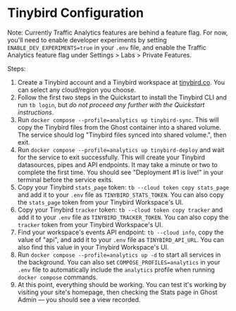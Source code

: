 # Tinybird Configuration

Note: Currently Traffic Analytics features are behind a feature flag. For now, you'll need to enable developer experiments by setting `ENABLE_DEV_EXPERIMENTS=true` in your `.env` file, and enable the Traffic Analytics feature flag under Settings > Labs > Private Features.

Steps:
1. Create a Tinybird account and a Tinybird workspace at [tinybird.co](https://auth.tinybird.co/login). You can select any cloud/region you choose.
2. Follow the first two steps in the Quickstart to install the Tinybird CLI and run `tb login`, but _do not proceed any further with the Quickstart instructions_.
3. Run `docker compose --profile=analytics up tinybird-sync`. This will copy the Tinybird files from the Ghost container into a shared volume. The service should log "Tinybird files synced into shared volume.", then exit.
4. Run `docker compose --profile=analytics up tinybird-deploy` and wait for the service to exit successfully. This will create your Tinybird datasources, pipes and API endpoints. It may take a minute or two to complete the first time. You should see "Deployment #1 is live!" in your terminal before the service exits.
5. Copy your Tinybird `stats_page` token: `tb --cloud token copy stats_page` and add it to your `.env` file as `TINYBIRD_STATS_TOKEN`. You can also copy the `stats_page` token from your Tinybird Workspace's UI.
6. Copy your Tinybird `tracker` token: `tb --cloud token copy tracker` and add it to your `.env` file as `TINYBIRD_TRACKER_TOKEN`. You can also copy the `tracker` token from your Tinybird Workspace's UI.
7. Find your workspace's events API endpoint: `tb --cloud info`, copy the value of "api", and add it to your `.env` file as `TINYBIRD_API_URL`. You can also find this value in your Tinybird Workspace's UI. 
8. Run `docker compose --profile=analytics up -d` to start all services in the background. You can also set `COMPOSE_PROFILES=analytics` in your `.env` file to automatically include the `analytics` profile when running `docker compose` commands.
9. At this point, everything should be working. You can test it's working by visiting your site's homepage, then checking the Stats page in Ghost Admin — you should see a view recorded.
